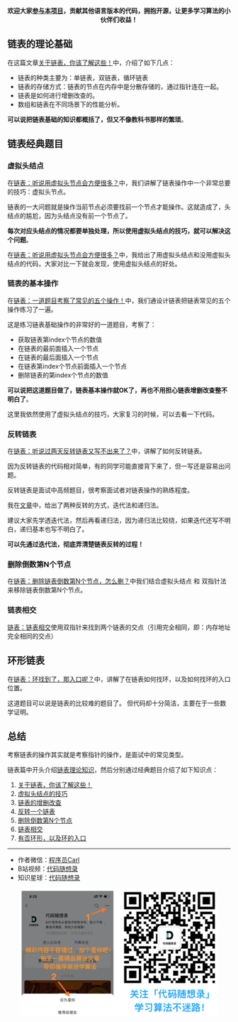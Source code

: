 <p align="center">
  <a href="https://mp.weixin.qq.com/s/RsdcQ9umo09R6cfnwXZlrQ"><img src="https://img.shields.io/badge/PDF下载-代码随想录-blueviolet" alt=""></a>
  <a href="https://mp.weixin.qq.com/s/b66DFkOp8OOxdZC_xLZxfw"><img src="https://img.shields.io/badge/刷题-微信群-green" alt=""></a>
  <a href="https://space.bilibili.com/525438321"><img src="https://img.shields.io/badge/B站-代码随想录-orange" alt=""></a>
  <a href="https://mp.weixin.qq.com/s/QVF6upVMSbgvZy8lHZS3CQ"><img src="https://img.shields.io/badge/知识星球-代码随想录-blue" alt=""></a>
</p>
<p align="center"><strong>欢迎大家<a href="https://mp.weixin.qq.com/s/tqCxrMEU-ajQumL1i8im9A">参与本项目</a>，贡献其他语言版本的代码，拥抱开源，让更多学习算法的小伙伴们收益！</strong></p>



## 链表的理论基础

在这篇文章[关于链表，你该了解这些！](https://mp.weixin.qq.com/s/fDGMmLrW7ZHlzkzlf_dZkw)中，介绍了如下几点：

* 链表的种类主要为：单链表，双链表，循环链表
* 链表的存储方式：链表的节点在内存中是分散存储的，通过指针连在一起。
* 链表是如何进行增删改查的。
* 数组和链表在不同场景下的性能分析。

**可以说把链表基础的知识都概括了，但又不像教科书那样的繁琐**。

## 链表经典题目

### 虚拟头结点

在[链表：听说用虚拟头节点会方便很多？](https://mp.weixin.qq.com/s/L5aanfALdLEwVWGvyXPDqA)中，我们讲解了链表操作中一个非常总要的技巧：虚拟头节点。

链表的一大问题就是操作当前节点必须要找前一个节点才能操作。这就造成了，头结点的尴尬，因为头结点没有前一个节点了。

**每次对应头结点的情况都要单独处理，所以使用虚拟头结点的技巧，就可以解决这个问题**。

在[链表：听说用虚拟头节点会方便很多？](https://mp.weixin.qq.com/s/L5aanfALdLEwVWGvyXPDqA)中，我给出了用虚拟头结点和没用虚拟头结点的代码，大家对比一下就会发现，使用虚拟头结点的好处。

### 链表的基本操作

在[链表：一道题目考察了常见的五个操作！](https://mp.weixin.qq.com/s/jnC_LAD0ZKCsj-FZc57F1g)中，我们通设计链表把链表常见的五个操作练习了一遍。

这是练习链表基础操作的非常好的一道题目，考察了：

* 获取链表第index个节点的数值
* 在链表的最前面插入一个节点
* 在链表的最后面插入一个节点
* 在链表第index个节点前面插入一个节点
* 删除链表的第index个节点的数值

**可以说把这道题目做了，链表基本操作就OK了，再也不用担心链表增删改查整不明白了**。

这里我依然使用了虚拟头结点的技巧，大家复习的时候，可以去看一下代码。

### 反转链表

在[链表：听说过两天反转链表又写不出来了？](https://mp.weixin.qq.com/s/ckEvIVGcNLfrz6OLOMoT0A)中，讲解了如何反转链表。

因为反转链表的代码相对简单，有的同学可能直接背下来了，但一写还是容易出问题。

反转链表是面试中高频题目，很考察面试者对链表操作的熟练程度。

我在[文章](https://mp.weixin.qq.com/s/ckEvIVGcNLfrz6OLOMoT0A)中，给出了两种反转的方式，迭代法和递归法。

建议大家先学透迭代法，然后再看递归法，因为递归法比较绕，如果迭代还写不明白，递归基本也写不明白了。

**可以先通过迭代法，彻底弄清楚链表反转的过程！**

### 删除倒数第N个节点

在[链表：删除链表倒数第N个节点，怎么删？](https://mp.weixin.qq.com/s/gxu65X1343xW_sBrkTz0Eg)中我们结合虚拟头结点 和 双指针法来移除链表倒数第N个节点。


### 链表相交

[链表：链表相交](https://mp.weixin.qq.com/s/BhfFfaGvt9Zs7UmH4YehZw)使用双指针来找到两个链表的交点（引用完全相同，即：内存地址完全相同的交点）

## 环形链表

在[链表：环找到了，那入口呢？](https://mp.weixin.qq.com/s/gt_VH3hQTqNxyWcl1ECSbQ)中，讲解了在链表如何找环，以及如何找环的入口位置。

这道题目可以说是链表的比较难的题目了。 但代码却十分简洁，主要在于一些数学证明。

## 总结

考察链表的操作其实就是考察指针的操作，是面试中的常见类型。

链表篇中开头介绍[链表理论知识](https://mp.weixin.qq.com/s/slM1CH5Ew9XzK93YOQYSjA)，然后分别通过经典题目介绍了如下知识点：

1. [关于链表，你该了解这些！](https://mp.weixin.qq.com/s/fDGMmLrW7ZHlzkzlf_dZkw)
2. [虚拟头结点的技巧](https://mp.weixin.qq.com/s/L5aanfALdLEwVWGvyXPDqA)
3. [链表的增删改查](https://mp.weixin.qq.com/s/jnC_LAD0ZKCsj-FZc57F1g)
4. [反转一个链表](https://mp.weixin.qq.com/s/ckEvIVGcNLfrz6OLOMoT0A)
5. [删除倒数第N个节点](https://mp.weixin.qq.com/s/gxu65X1343xW_sBrkTz0Eg)
6. [链表相交](https://mp.weixin.qq.com/s/BhfFfaGvt9Zs7UmH4YehZw)
7. [有否环形，以及环的入口](https://mp.weixin.qq.com/s/gt_VH3hQTqNxyWcl1ECSbQ)





-----------------------
* 作者微信：[程序员Carl](https://mp.weixin.qq.com/s/b66DFkOp8OOxdZC_xLZxfw)
* B站视频：[代码随想录](https://space.bilibili.com/525438321)
* 知识星球：[代码随想录](https://mp.weixin.qq.com/s/QVF6upVMSbgvZy8lHZS3CQ)
<div align="center"><img src=../pics/公众号.png width=450 alt=> </img></div>
